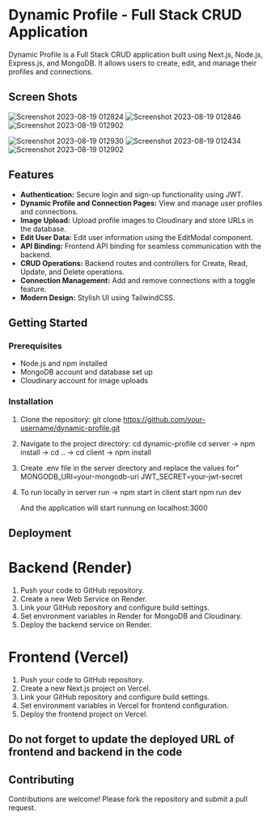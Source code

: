 # Dynamic Profile - Full Stack CRUD Application

Dynamic Profile is a Full Stack CRUD application built using Next.js, Node.js, Express.js, and MongoDB. It allows users to create, edit, and manage their profiles and connections.

## Screen Shots

![Screenshot 2023-08-19 012824](https://github.com/BhupendraShahi/dynamic-profile/assets/62903302/7b3a3f20-37f6-4d21-8ffc-f91eaaca0e96)
![Screenshot 2023-08-19 012846](https://github.com/BhupendraShahi/dynamic-profile/assets/62903302/6128c3b3-9107-4d7f-a5f5-8ee7881bf0f0)
![Screenshot 2023-08-19 012902](https://github.com/BhupendraShahi/dynamic-profile/assets/62903302/754c9e6a-a403-4f8f-bea1-7e74e181b001)


![Screenshot 2023-08-19 012930](https://github.com/BhupendraShahi/dynamic-profile/assets/62903302/442f889b-54b9-4d62-9998-cac753fd292c)
![Screenshot 2023-08-19 012434](https://github.com/BhupendraShahi/dynamic-profile/assets/62903302/db2f9048-cf3d-490b-baad-fb62c1b28853)
![Screenshot 2023-08-19 012902](https://github.com/BhupendraShahi/dynamic-profile/assets/62903302/754c9e6a-a403-4f8f-bea1-7e74e181b001)
## Features


- **Authentication:** Secure login and sign-up functionality using JWT.
- **Dynamic Profile and Connection Pages:** View and manage user profiles and connections.
- **Image Upload:** Upload profile images to Cloudinary and store URLs in the database.
- **Edit User Data:** Edit user information using the EditModal component.
- **API Binding:** Frontend API binding for seamless communication with the backend.
- **CRUD Operations:** Backend routes and controllers for Create, Read, Update, and Delete operations.
- **Connection Management:** Add and remove connections with a toggle feature.
- **Modern Design:** Stylish UI using TailwindCSS.

## Getting Started

### Prerequisites

- Node.js and npm installed
- MongoDB account and database set up
- Cloudinary account for image uploads

### Installation

1. Clone the repository:
   git clone https://github.com/your-username/dynamic-profile.git

2. Navigate to the project directory:
   cd dynamic-profile
   cd server -> npm install -> cd .. -> cd client -> npm install
   
4. Create .env file in the server directory and replace the values for" 
   MONGODB_URI=your-mongodb-uri
   JWT_SECRET=your-jwt-secret
   
6. To run locally in server run -> npm start
   in client start npm run dev

   And the application will start runnung on localhost:3000

   
## Deployment
# Backend (Render)
1. Push your code to GitHub repository.
2. Create a new Web Service on Render.
3. Link your GitHub repository and configure build settings.
4. Set environment variables in Render for MongoDB and Cloudinary.
5. Deploy the backend service on Render.

# Frontend (Vercel)
1. Push your code to GitHub repository.
2. Create a new Next.js project on Vercel.
3. Link your GitHub repository and configure build settings.
4. Set environment variables in Vercel for frontend configuration.
5. Deploy the frontend project on Vercel.

## **Do not forget to update the deployed URL of frontend and backend in the code**

## Contributing
Contributions are welcome! Please fork the repository and submit a pull request.

